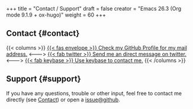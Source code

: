 +++
title = "Contact / Support"
draft = false
creator = "Emacs 26.3 (Org mode 9.1.9 + ox-hugo)"
weight = 60
+++

## Contact {#contact}

{{< columns >}}
[{{< fas envelope >}} Check my GitHub Profile for my mail address.](https://github.com/j-keck)
<--->
[{{< fab twitter >}} Send me an direct message on twitter.](https://twitter.com/jhyphenkeck)
<--->
[{{< fab keybase >}} Use keybase to contact me.](https://keybase.io/jkeck)
{{< /columns >}}


## Support {#support}

If you have any questions, trouble or other input, feel free to contact
me directly (see [Contact](/docs/contact-support#contact)) or open a [issue@github](https://github.com/j-keck/reno/issues/new).
